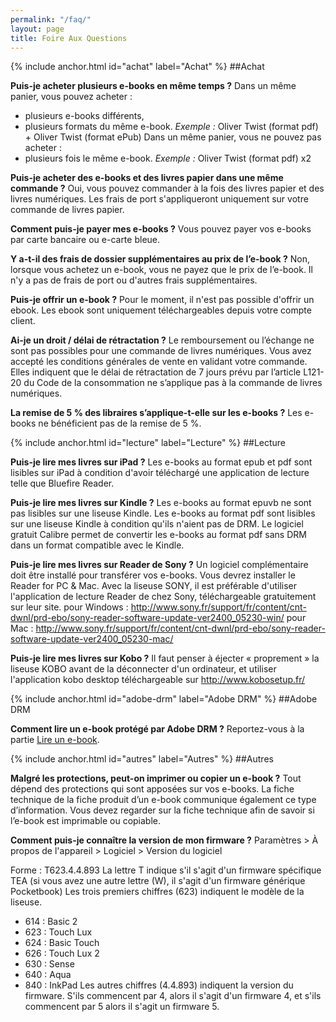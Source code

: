 ```yaml
---
permalink: "/faq/"
layout: page
title: Foire Aux Questions
---
```


{% include anchor.html id="achat" label="Achat" %}
##Achat

**Puis-je acheter plusieurs e-books en même temps ?**
Dans un même panier, vous pouvez acheter : 
- plusieurs e-books différents, 
- plusieurs formats du même e-book. 
*Exemple :* Oliver Twist (format pdf) + Oliver Twist (format ePub)
Dans un même panier, vous ne pouvez pas acheter : 
- plusieurs fois le même e-book. 
*Exemple :* Oliver Twist (format pdf) x2

**Puis-je acheter des e-books et des livres papier dans une même commande ?**
Oui, vous pouvez commander à la fois des livres papier et des livres numériques. Les frais de port s'appliqueront uniquement sur votre commande de livres papier.

**Comment puis-je payer mes e-books ?**
Vous pouvez payer vos e-books par carte bancaire ou e-carte bleue.

**Y a-t-il des frais de dossier supplémentaires au prix de l’e-book ?**
Non, lorsque vous achetez un e-book, vous ne payez que le prix de l’e-book. Il n'y a pas de frais de port ou d'autres frais supplémentaires.

**Puis-je offrir un e-book ?**
Pour le moment, il n'est pas possible d'offrir un ebook. 
Les ebook sont uniquement téléchargeables depuis votre compte client.

**Ai-je un droit / délai de rétractation ?**
Le remboursement ou l’échange ne sont pas possibles pour une commande de livres numériques.
Vous avez accepté les conditions générales de vente en validant votre commande.
Elles indiquent que le délai de rétractation de 7 jours prévu par l’article L121-20 du Code de la consommation ne s’applique pas à la commande de livres numériques.

**La remise de 5 % des libraires s’applique-t-elle sur les e-books ?**
Les e-books ne bénéficient pas de la remise de 5 %.

{% include anchor.html id="lecture" label="Lecture" %}
##Lecture

**Puis-je lire mes livres sur iPad ?**
Les e-books au format epub et pdf sont lisibles sur iPad à condition d'avoir téléchargé une application de lecture telle que Bluefire Reader.

**Puis-je lire mes livres sur Kindle ?**
Les e-books au format epuvb ne sont pas lisibles sur une liseuse Kindle.
Les e-books au format pdf sont lisibles sur une liseuse Kindle à condition qu'ils n'aient pas de DRM. Le logiciel gratuit Calibre permet de convertir les e-books au format pdf sans DRM dans un format compatible avec le Kindle.

**Puis-je lire mes livres sur Reader de Sony ?**
Un logiciel complémentaire doit être installé pour transférer vos e-books. Vous devrez installer le Reader for PC & Mac.
Avec la liseuse SONY, il est préférable d'utiliser l'application de lecture Reader de chez Sony, téléchargeable gratuitement sur leur site.
pour Windows : http://www.sony.fr/support/fr/content/cnt-dwnl/prd-ebo/sony-reader-software-update-ver2400_05230-win/
pour Mac : http://www.sony.fr/support/fr/content/cnt-dwnl/prd-ebo/sony-reader-software-update-ver2400_05230-mac/

**Puis-je lire mes livres sur Kobo ?**
Il faut penser à éjecter « proprement » la liseuse KOBO avant de la déconnecter d'un ordinateur, et utiliser l'application kobo desktop téléchargeable sur http://www.kobosetup.fr/

{% include anchor.html id="adobe-drm" label="Adobe DRM" %}
##Adobe DRM

**Comment lire un e-book protégé par Adobe DRM ?**
Reportez-vous à la partie [Lire un e-book](/lire-ebook/).

{% include anchor.html id="autres" label="Autres" %}
##Autres

**Malgré les protections, peut-on imprimer ou copier un e-book ?**
Tout dépend des protections qui sont apposées sur vos e-books. La fiche technique de la fiche produit d’un e-book communique également ce type d’information. Vous devez regarder sur la fiche technique afin de savoir si l’e-book est imprimable ou copiable.

**Comment puis-je connaître la version de mon firmware ?**
Paramètres > À propos de l'appareil > Logiciel > Version du logiciel

Forme : T623.4.4.893
La lettre T indique s'il s'agit d'un firmware spécifique TEA (si vous avez une autre lettre (W), il s'agit d'un firmware générique Pocketbook)
Les trois premiers chiffres (623) indiquent le modèle de la liseuse.
- 614 : Basic 2
- 623 : Touch Lux
- 624 : Basic Touch
- 626 : Touch Lux 2
- 630 : Sense
- 640 : Aqua
- 840 : InkPad
Les autres chiffres (4.4.893) indiquent la version du firmware. S'ils commencent par 4, alors il s'agit d'un firmware 4, et s'ils commencent par 5 alors il s'agit un firmware 5.
